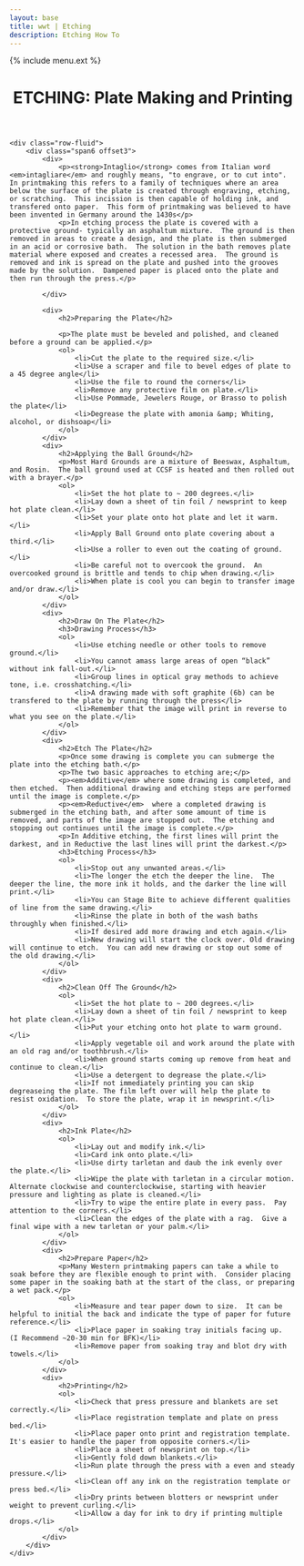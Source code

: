 ```yaml
---
layout: base
title: wwt | Etching
description: Etching How To
---
```

{% include menu.ext %}

<div id="etching_handout">
	<div class="row">
		<header class="span10 offset2">
			<h1>ETCHING: Plate Making and Printing</h1>
		</header>
	</div>

	<div class="row-fluid">
		<div class="span6 offset3">
			<div>
				<p><strong>Intaglio</strong> comes from Italian word <em>intagliare</em> and roughly means, "to engrave, or to cut into".  In printmaking this refers to a family of techniques where an area below the surface of the plate is created through engraving, etching, or scratching.  This incission is then capable of holding ink, and transfered onto paper.  This form of printmaking was believed to have been invented in Germany around the 1430s</p>
				<p>In etching process the plate is covered with a protective ground- typically an asphaltum mixture.  The ground is then removed in areas to create a design, and the plate is then submerged in an acid or corrosive bath.  The solution in the bath removes plate material where exposed and creates a recessed area.  The ground is removed and ink is spread on the plate and pushed into the grooves made by the solution.  Dampened paper is placed onto the plate and then run through the press.</p>

			</div>

			<div>
				<h2>Preparing the Plate</h2>

				<p>The plate must be beveled and polished, and cleaned before a ground can be applied.</p>
				<ol>
					<li>Cut the plate to the required size.</li>
					<li>Use a scraper and file to bevel edges of plate to a 45 degree angle</li>
					<li>Use the file to round the corners</li>
					<li>Remove any protective film on plate.</li>
					<li>Use Pommade, Jewelers Rouge, or Brasso to polish the plate</li>
					<li>Degrease the plate with amonia &amp; Whiting, alcohol, or dishsoap</li>
				</ol>
			</div>
			<div>
				<h2>Applying the Ball Ground</h2>
				<p>Most Hard Grounds are a mixture of Beeswax, Asphaltum, and Rosin.  The ball ground used at CCSF is heated and then rolled out with a brayer.</p>
				<ol>
					<li>Set the hot plate to ~ 200 degrees.</li>
					<li>Lay down a sheet of tin foil / newsprint to keep hot plate clean.</li>
					<li>Set your plate onto hot plate and let it warm.</li>
					<li>Apply Ball Ground onto plate covering about a third.</li>
					<li>Use a roller to even out the coating of ground.</li>
					<li>Be careful not to overcook the ground.  An overcooked ground is brittle and tends to chip when drawing.</li>
					<li>When plate is cool you can begin to transfer image and/or draw.</li>
				</ol>
			</div>
			<div>
				<h2>Draw On The Plate</h2>
				<h3>Drawing Process</h3>
				<ol>
					<li>Use etching needle or other tools to remove ground.</li>
					<li>You cannot amass large areas of open “black” without ink fall-out.</li>
					<li>Group lines in optical gray methods to achieve tone, i.e. crosshatching.</li>
					<li>A drawing made with soft graphite (6b) can be transfered to the plate by running through the press</li>
					<li>Remember that the image will print in reverse to what you see on the plate.</li>
				</ol>
			</div>
			<div>
				<h2>Etch The Plate</h2>
				<p>Once some drawing is complete you can submerge the plate into the etching bath.</p>
				<p>The two basic approaches to etching are;</p>
				<p><em>Additive</em> where some drawing is completed, and then etched.  Then additional drawing and etching steps are performed until the image is complete.</p>
				<p><em>Reductive</em>  where a completed drawing is submerged in the etching bath, and after some amount of time is removed, and parts of the image are stopped out.  The etching and stopping out continues until the image is complete.</p>
				<p>In Additive etching, the first lines will print the darkest, and in Reductive the last lines will print the darkest.</p>
				<h3>Etching Process</h3>
				<ol>
					<li>Stop out any unwanted areas.</li>
					<li>The longer the etch the deeper the line.  The deeper the line, the more ink it holds, and the darker the line will print.</li>
					<li>You can Stage Bite to achieve different qualities of line from the same drawing.</li>
					<li>Rinse the plate in both of the wash baths throughly when finished.</li>
					<li>If desired add more drawing and etch again.</li>
					<li>New drawing will start the clock over. Old drawing will continue to etch.  You can add new drawing or stop out some of the old drawing.</li>
				</ol>
			</div>
			<div>
				<h2>Clean Off The Ground</h2>
				<ol>
					<li>Set the hot plate to ~ 200 degrees.</li>
					<li>Lay down a sheet of tin foil / newsprint to keep hot plate clean.</li>
					<li>Put your etching onto hot plate to warm ground.</li>
					<li>Apply vegetable oil and work around the plate with an old rag and/or toothbrush.</li>
					<li>When ground starts coming up remove from heat and continue to clean.</li>
					<li>Use a detergent to degrease the plate.</li>
					<li>If not immediately printing you can skip degreaseing the plate. The film left over will help the plate to resist oxidation.  To store the plate, wrap it in newsprint.</li>
				</ol>
			</div>
			<div>
				<h2>Ink Plate</h2>
				<ol>
					<li>Lay out and modify ink.</li>
					<li>Card ink onto plate.</li>
					<li>Use dirty tarletan and daub the ink evenly over the plate.</li>
					<li>Wipe the plate with tarletan in a circular motion.  Alternate clockwise and counterclockwise, starting with heavier pressure and lighting as plate is cleaned.</li>
					<li>Try to wipe the entire plate in every pass.  Pay attention to the corners.</li>
					<li>Clean the edges of the plate with a rag.  Give a final wipe with a new tarletan or your palm.</li>
				</ol>
			</div>
			<div>
				<h2>Prepare Paper</h2>
				<p>Many Western printmaking papers can take a while to soak before they are flexible enough to print with.  Consider placing some paper in the soaking bath at the start of the class, or preparing a wet pack.</p>
				<ol>
					<li>Measure and tear paper down to size.  It can be helpful to initial the back and indicate the type of paper for future reference.</li>
					<li>Place paper in soaking tray initials facing up.  (I Recommend ~20-30 min for BFK)</li>
					<li>Remove paper from soaking tray and blot dry with towels.</li>
				</ol>
			</div>
			<div>
				<h2>Printing</h2>
				<ol>
					<li>Check that press pressure and blankets are set correctly.</li>
					<li>Place registration template and plate on press bed.</li>
					<li>Place paper onto print and registration template.  It's easier to handle the paper from opposite corners.</li>
					<li>Place a sheet of newsprint on top.</li>
					<li>Gently fold down blankets.</li>
					<li>Run plate through the press with a even and steady pressure.</li>
					<li>Clean off any ink on the registration template or press bed.</li>
					<li>Dry prints between blotters or newsprint under weight to prevent curling.</li>
					<li>Allow a day for ink to dry if printing multiple drops.</li>
				</ol>
			</div>
		</div>
	</div>
</div>